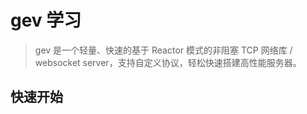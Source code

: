 # gev 学习

> gev 是一个轻量、快速的基于 Reactor 模式的非阻塞 TCP 网络库 / websocket server，支持自定义协议，轻松快速搭建高性能服务器。


## 快速开始
